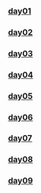 ### [day01](https://github.com/lu666666/notebooks/blob/master/notes/06/01.md)
>
### [day02](https://github.com/lu666666/notebooks/blob/master/notes/06/02.md)
>
### [day03](https://github.com/lu666666/notebooks/blob/master/notes/06/03.md)
>
### [day04](https://github.com/lu666666/notebooks/blob/master/notes/06/04.md)
>
### [day05](https://github.com/lu666666/notebooks/blob/master/notes/06/05.md)
>
### [day06](https://github.com/lu666666/notebooks/blob/master/notes/06/06.md)
>
### [day07](https://github.com/lu666666/notebooks/blob/master/notes/06/07.md)
>
### [day08](https://github.com/lu666666/notebooks/blob/master/notes/06/08.md)
>
### [day09](https://github.com/lu666666/notebooks/blob/master/notes/06/09.md)
>

